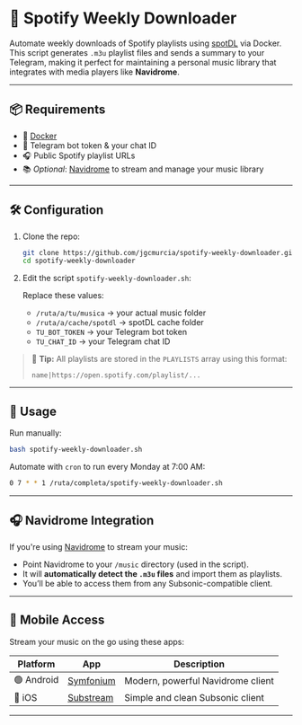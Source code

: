 
# 🎵 Spotify Weekly Downloader

Automate weekly downloads of Spotify playlists using [spotDL](https://github.com/spotDL/spotify-downloader) via Docker. This script generates `.m3u` playlist files and sends a summary to your Telegram, making it perfect for maintaining a personal music library that integrates with media players like **Navidrome**.

---

## 📦 Requirements

- 🐳 [Docker](https://www.docker.com/)
- 🤖 Telegram bot token & your chat ID
- 🎧 Public Spotify playlist URLs
- 📚 *Optional*: [Navidrome](https://www.navidrome.org/) to stream and manage your music library

---

## 🛠️ Configuration

1. Clone the repo:

   ```bash
   git clone https://github.com/jgcmurcia/spotify-weekly-downloader.git
   cd spotify-weekly-downloader


2. Edit the script `spotify-weekly-downloader.sh`:

   Replace these values:

   * `/ruta/a/tu/musica` → your actual music folder
   * `/ruta/a/cache/spotdl` → spotDL cache folder
   * `TU_BOT_TOKEN` → your Telegram bot token
   * `TU_CHAT_ID` → your Telegram chat ID

> 🎯 **Tip:** All playlists are stored in the `PLAYLISTS` array using this format:
>
> ```
> name|https://open.spotify.com/playlist/...
> ```

---

## 🚀 Usage

Run manually:

```bash
bash spotify-weekly-downloader.sh
```

Automate with `cron` to run every Monday at 7:00 AM:

```bash
0 7 * * 1 /ruta/completa/spotify-weekly-downloader.sh
```

---

## 🎧 Navidrome Integration

If you're using [Navidrome](https://www.navidrome.org/) to stream your music:

* Point Navidrome to your `/music` directory (used in the script).
* It will **automatically detect the `.m3u` files** and import them as playlists.
* You’ll be able to access them from any Subsonic-compatible client.

---

## 📱 Mobile Access

Stream your music on the go using these apps:

| Platform   | App                                                                          | Description                       |
| ---------- | ---------------------------------------------------------------------------- | --------------------------------- |
| 🟢 Android | [Symfonium](https://play.google.com/store/apps/details?id=com.symfonium.app) | Modern, powerful Navidrome client |
| 🍎 iOS     | [Substream](https://apps.apple.com/app/substream/id6450831192)               | Simple and clean Subsonic client  |

---


